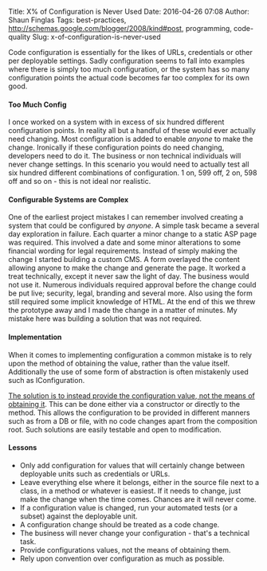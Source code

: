 Title: X% of Configuration is Never Used
Date: 2016-04-26 07:08
Author: Shaun Finglas
Tags: best-practices, http://schemas.google.com/blogger/2008/kind#post, programming, code-quality
Slug: x-of-configuration-is-never-used

Code configuration is essentially for the likes of URLs, credentials or
other per deployable settings. Sadly configuration seems to fall into
examples where there is simply too much configuration, or the system has
so many configuration points the actual code becomes far too complex for
its own good.

#### Too Much Config

I once worked on a system with in excess of six hundred different
configuration points. In reality all but a handful of these would ever
actually need changing. Most configuration is added to enable *anyone*
to make the change. Ironically if these configuration points do need
changing, developers need to do it. The business or non technical
individuals will never change settings. In this scenario you would need
to actually test all six hundred different combinations of
configuration. 1 on, 599 off, 2 on, 598 off and so on - this is not
ideal nor realistic.

#### Configurable Systems are Complex

One of the earliest project mistakes I can remember involved creating a
system that could be configured by *anyone*. A simple task became a
several day exploration in failure. Each quarter a minor change to a
static ASP page was required. This involved a date and some minor
alterations to some financial wording for legal requirements. Instead of
simply making the change I started building a custom CMS. A form
overlayed the content allowing anyone to make the change and generate
the page. It worked a treat technically, except it never saw the light
of day. The business would not use it. Numerous individuals required
approval before the change could be put live; security, legal, branding
and several more. Also using the form still required some implicit
knowledge of HTML. At the end of this we threw the prototype away and I
made the change in a matter of minutes. My mistake here was building a
solution that was not required.

#### Implementation

When it comes to implementing configuration a common mistake is to rely
upon the method of obtaining the value, rather than the value itself.
Additionally the use of some form of abstraction is often mistakenly
used such as IConfiguration.

[The solution is to instead provide the configuration value, not the
means of obtaining
it](http://blog.shaunfinglas.co.uk/2015/03/dependency-elimination-principle.html).
This can be done either via a constructor or directly to the method.
This allows the configuration to be provided in different manners such
as from a DB or file, with no code changes apart from the composition
root. Such solutions are easily testable and open to modification.

<script src="https://gist.github.com/Finglas/98f6e56488563d92fb2b54266fe5f3c4.js"></script>
#### Lessons

-   Only add configuration for values that will certainly change between
    deployable units such as credentials or URLs.
-   Leave everything else where it belongs, either in the source file
    next to a class, in a method or whatever is easiest. If it needs to
    change, just make the change when the time comes. Chances are it
    will never come.
-   If a configuration value is changed, run your automated tests (or a
    subset) against the deployable unit.
-   A configuration change should be treated as a code change.
-   The business will never change your configuration - that's a
    technical task.
-   Provide configurations values, not the means of obtaining them.
-   Rely upon convention over configuration as much as possible.

</p>


